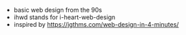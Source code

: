 - basic web design from the 90s
- ihwd stands for i-heart-web-design
- inspired by https://jgthms.com/web-design-in-4-minutes/
